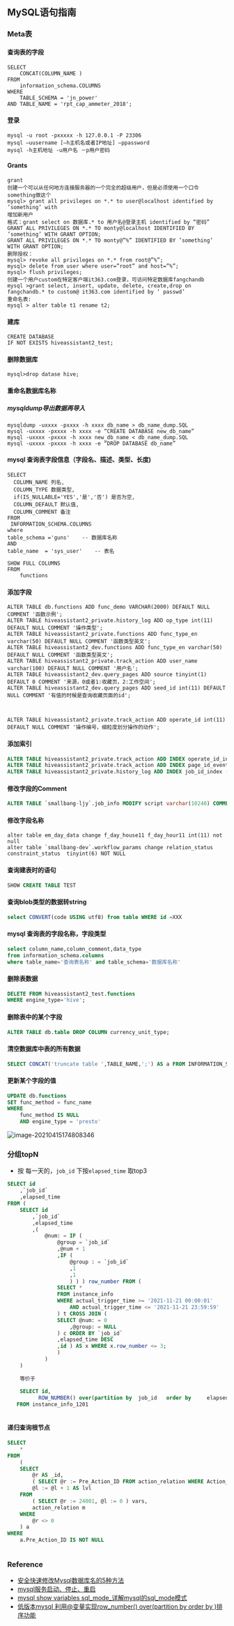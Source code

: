 ##  MySQL语句指南

### Meta表

#### 查询表的字段

```mysql
SELECT
    CONCAT(COLUMN_NAME )
FROM
    information_schema.COLUMNS
WHERE
    TABLE_SCHEMA = 'jn_power'
AND TABLE_NAME = 'rpt_cap_ammeter_2018';
```



#### 登录

```shell
mysql -u root -pxxxxx -h 127.0.0.1 -P 23306
mysql –uusername [–h主机名或者IP地址] –ppassword
mysql -h主机地址 -u用户名 －p用户密码 
```





#### Grants

```linux
grant
创建一个可以从任何地方连接服务器的一个完全的超级用户，但是必须使用一个口令something做这个
mysql> grant all privileges on *.* to user@localhost identified by ’something’ with
增加新用户
格式：grant select on 数据库.* to 用户名@登录主机 identified by “密码”
GRANT ALL PRIVILEGES ON *.* TO monty@localhost IDENTIFIED BY ’something’ WITH GRANT OPTION;
GRANT ALL PRIVILEGES ON *.* TO monty@”%” IDENTIFIED BY ’something’ WITH GRANT OPTION;
删除授权：
mysql> revoke all privileges on *.* from root@”%”;
mysql> delete from user where user=”root” and host=”%”;
mysql> flush privileges;
创建一个用户custom在特定客户端it363.com登录，可访问特定数据库fangchandb
mysql >grant select, insert, update, delete, create,drop on fangchandb.* to custom@ it363.com identified by ‘ passwd’
重命名表:
mysql > alter table t1 rename t2;
```







#### 建库

```mysql
CREATE DATABASE
IF NOT EXISTS hiveassistant2_test;
```



#### 删除数据库

```mysql
mysql>drop datase hive;
```





#### 重命名数据库名称

#####  **mysqldump导出数据再导入**

```mysql
mysqldump -uxxxx -pxxxx -h xxxx db_name > db_name_dump.SQL
mysql -uxxxx -pxxxx -h xxxx -e “CREATE DATABASE new_db_name”
mysql -uxxxx -pxxxx -h xxxx new_db_name < db_name_dump.SQL
mysql -uxxxx -pxxxx -h xxxx -e “DROP DATABASE db_name”
```



#### mysql 查询表字段信息（字段名、描述、类型、长度)

```mysql
SELECT 
  COLUMN_NAME 列名, 
  COLUMN_TYPE 数据类型, 
  if(IS_NULLABLE='YES','是','否') 是否为空,
  COLUMN_DEFAULT 默认值,
  COLUMN_COMMENT 备注
FROM 
 INFORMATION_SCHEMA.COLUMNS 
where 
table_schema ='guns'    -- 数据库名称 
AND 
table_name  = 'sys_user'    -- 表名
```



```mysql
SHOW FULL COLUMNS 
FROM
	functions
```



#### 添加字段

```mysql
ALTER TABLE db.functions ADD func_demo VARCHAR(2000) DEFAULT NULL COMMENT '函数示例';
ALTER TABLE hiveassistant2_private.history_log ADD op_type int(11) DEFAULT NULL COMMENT '操作类型';
ALTER TABLE hiveassistant2_private.functions ADD func_type_en varchar(50) DEFAULT NULL COMMENT '函数类型英文';
ALTER TABLE hiveassistant2_dev.functions ADD func_type_en varchar(50) DEFAULT NULL COMMENT '函数类型英文';
ALTER TABLE hiveassistant2_private.track_action ADD user_name varchar(100) DEFAULT NULL COMMENT '用户名';
ALTER TABLE hiveassistant2_dev.query_pages ADD source tinyint(1) DEFAULT 0 COMMENT '来源，0或者1:收藏页，2:工作空间';
ALTER TABLE hiveassistant2_dev.query_pages ADD seed_id int(11) DEFAULT NULL COMMENT '有值的时候是查询收藏页面的id';



ALTER TABLE hiveassistant2_private.track_action ADD operate_id int(11) DEFAULT NULL COMMENT '操作编号，细粒度划分操作的动作';
```

#### 添加索引

```sql
ALTER TABLE hiveassistant2_private.track_action ADD INDEX operate_id_index (operate_id);
ALTER TABLE hiveassistant2_private.track_action ADD INDEX page_id_event_type_index (page_id,event_type);
ALTER TABLE hiveassistant2_private.history_log ADD INDEX job_id_index (job_id);

```



#### 修改字段的Comment

```sql
ALTER TABLE `smallbang-ljy`.job_info MODIFY script varchar(10240) COMMENT "test";
```



#### 修改字段名称

```mysql
alter table em_day_data change f_day_house11 f_day_hour11 int(11) not null
alter table `smallbang-dev`.workflow_params change relation_status constraint_status  tinyint(6) NOT NULL

```











#### 查询建表时的语句

```sql
SHOW CREATE TABLE TEST
```

#### 查询blob类型的数据转string

```sql
select CONVERT(code USING utf8) from table WHERE id =XXX
```



#### mysql 查询表的字段名称，字段类型

```sql
select column_name,column_comment,data_type 
from information_schema.columns 
where table_name='查询表名称' and table_schema='数据库名称'
```



#### 删除表数据

```sql
DELETE FROM hiveassistant2_test.functions
WHERE engine_type='hive';
```

#### 删除表中的某个字段

```sql
ALTER TABLE db.table DROP COLUMN currency_unit_type;
```



#### 清空数据库中表的所有数据

```sql
SELECT CONCAT('truncate table ',TABLE_NAME,';') AS a FROM INFORMATION_SCHEMA.TABLES WHERE TABLE_SCHEMA = 'data_studio_dev' ;
```







#### 更新某个字段的值

```sql
UPDATE db.functions 
SET func_method = func_name
WHERE
	func_method IS NULL 
	AND engine_type = 'presto'
```



![image-20210415174808346](D:\Dev\SrcCode\spring-boot-climbing\data-climbing-manuscripts\src\main\sql\mysql\MySQL语句指南.assets\image-20210415174808346.png)





### 分组topN

- 按 每一天的，`job_id` 下按`elapsed_time` 取top3

```sql
SELECT id
	,`job_id`
	,elapsed_time
FROM (
	SELECT id
		,`job_id`
		,elapsed_time
		,(
			@num: = IF (
				@group = `job_id`
				,@num + 1
				,IF (
					@group : = `job_id`
					,1
					,1
					) ) ) row_number FROM (
				SELECT *
				FROM instance_info
				WHERE actual_trigger_time >= '2021-11-21 00:00:01'
					AND actual_trigger_time <= '2021-11-21 23:59:59'
				) t CROSS JOIN (
				SELECT @num: = 0
					,@group: = NULL
				) c ORDER BY `job_id`
				,elapsed_time DESC
				,id ) AS x WHERE x.row_number <= 3;
				)
			)
	)
	
	等价于
	
	SELECT id,
          ROW_NUMBER() over(partition by  job_id   order by     elapsed_time DESC) RowNum
   FROM instance_info_1201
	
```





#### 递归查询根节点

```sql
SELECT
	* 
FROM
	(
	SELECT
		@r AS _id,
		( SELECT @r := Pre_Action_ID FROM action_relation WHERE Action_ID = _id ) AS Pre_Action_ID,
		@l := @l + 1 AS lvl 
	FROM
		( SELECT @r := 24001, @l := 0 ) vars,
		action_relation m 
	WHERE
		@r <> 0 
	) a 
WHERE
	a.Pre_Action_ID IS NOT NULL
	
```















### Reference

- [安全快速修改Mysql数据库名的5种方法](https://m.jb51.net/article/49293.htm)
- [mysql服务启动、停止、重启](https://www.cnblogs.com/lhj588/p/3268614.html)
- [mysql show variables sql_mode_详解mysql的sql_mode模式](https://blog.csdn.net/weixin_33582311/article/details/113299848)
- [低版本mysql 利用@变量实现row_number() over(partition by order by )排序功能](https://blog.csdn.net/shammy_feng/article/details/112308170)






